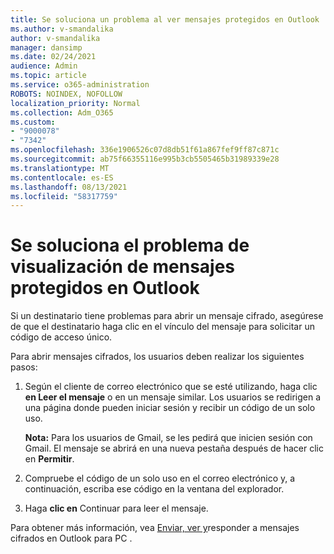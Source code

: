 ```yaml
---
title: Se soluciona un problema al ver mensajes protegidos en Outlook
ms.author: v-smandalika
author: v-smandalika
manager: dansimp
ms.date: 02/24/2021
audience: Admin
ms.topic: article
ms.service: o365-administration
ROBOTS: NOINDEX, NOFOLLOW
localization_priority: Normal
ms.collection: Adm_O365
ms.custom:
- "9000078"
- "7342"
ms.openlocfilehash: 336e1906526c07d8db51f61a867fef9ff87c871c
ms.sourcegitcommit: ab75f66355116e995b3cb5505465b31989339e28
ms.translationtype: MT
ms.contentlocale: es-ES
ms.lasthandoff: 08/13/2021
ms.locfileid: "58317759"
---
```

# <a name="fix-problem-of-viewing-protected-message-in-outlook"></a>Se soluciona el problema de visualización de mensajes protegidos en Outlook

Si un destinatario tiene problemas para abrir un mensaje cifrado, asegúrese de que el destinatario haga clic en el vínculo del mensaje para solicitar un código de acceso único.

Para abrir mensajes cifrados, los usuarios deben realizar los siguientes pasos:

1. Según el cliente de correo electrónico que se esté utilizando, haga clic **en Leer el mensaje** o en un mensaje similar. Los usuarios se redirigen a una página donde pueden iniciar sesión y recibir un código de un solo uso.

    **Nota:** Para los usuarios de Gmail, se les pedirá que inicien sesión con Gmail. El mensaje se abrirá en una nueva pestaña después de hacer clic en **Permitir**.

2. Compruebe el código de un solo uso en el correo electrónico y, a continuación, escriba ese código en la ventana del explorador.

3. Haga **clic en** Continuar para leer el mensaje.

Para obtener más información, vea [Enviar, ver y](https://support.microsoft.com/topic/send-view-and-reply-to-encrypted-messages-in-outlook-for-pc-eaa43495-9bbb-4fca-922a-df90dee51980)responder a mensajes cifrados en Outlook para PC .


